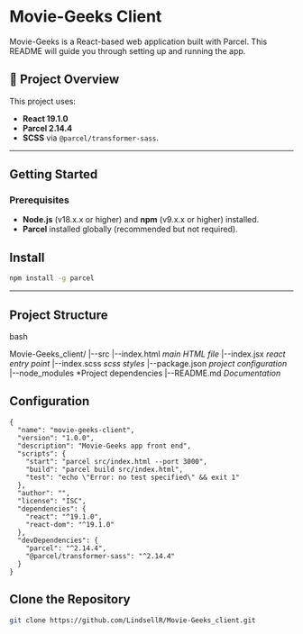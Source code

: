 # Movie-Geeks Client 

Movie-Geeks is a React-based web application built with Parcel. This README will guide you through setting up and running the app.

## 📌 Project Overview
This project uses:
- **React 19.1.0** 
- **Parcel 2.14.4** 
- **SCSS** via `@parcel/transformer-sass`.

---

## Getting Started

### Prerequisites
- **Node.js** (v18.x.x or higher) and **npm** (v9.x.x or higher) installed.
- **Parcel** installed globally (recommended but not required).


## Install
```bash
npm install -g parcel
```
---

## Project Structure
bash

Movie-Geeks_client/
|--src
    |--index.html   *main HTML file*
    |--index.jsx    *react entry point*
    |--index.scss   *scss styles*
|--package.json     *project configuration*
|--node_modules     *Project dependencies
|--README.md        *Documentation*

## Configuration
```
{
  "name": "movie-geeks-client",
  "version": "1.0.0",
  "description": "Movie-Geeks app front end",
  "scripts": {
    "start": "parcel src/index.html --port 3000",
    "build": "parcel build src/index.html",
    "test": "echo \"Error: no test specified\" && exit 1"
  },
  "author": "",
  "license": "ISC",
  "dependencies": {
    "react": "^19.1.0",
    "react-dom": "^19.1.0"
  },
  "devDependencies": {
    "parcel": "^2.14.4",
    "@parcel/transformer-sass": "^2.14.4"
  }
}
```
## Clone the Repository
```bash
git clone https://github.com/LindsellR/Movie-Geeks_client.git
```